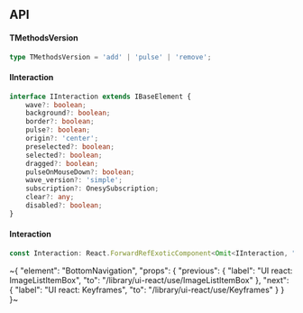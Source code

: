 

## API

#### TMethodsVersion

```ts
type TMethodsVersion = 'add' | 'pulse' | 'remove';
```

#### IInteraction

```ts
interface IInteraction extends IBaseElement {
    wave?: boolean;
    background?: boolean;
    border?: boolean;
    pulse?: boolean;
    origin?: 'center';
    preselected?: boolean;
    selected?: boolean;
    dragged?: boolean;
    pulseOnMouseDown?: boolean;
    wave_version?: 'simple';
    subscription?: OnesySubscription;
    clear?: any;
    disabled?: boolean;
}
```

#### Interaction

```ts
const Interaction: React.ForwardRefExoticComponent<Omit<IInteraction, "ref"> & React.RefAttributes<unknown>>;
```


~{
  "element": "BottomNavigation",
  "props": {
    "previous": {
      "label": "UI react: ImageListItemBox",
      "to": "/library/ui-react/use/ImageListItemBox"
    },
    "next": {
      "label": "UI react: Keyframes",
      "to": "/library/ui-react/use/Keyframes"
    }
  }
}~
